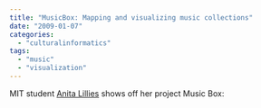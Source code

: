 ```yaml
---
title: "MusicBox: Mapping and visualizing music collections"
date: "2009-01-07"
categories: 
  - "culturalinformatics"
tags: 
  - "music"
  - "visualization"
---
```


MIT student [Anita Lillies](http://thesis.flyingpudding.com/) shows off her project Music Box:
